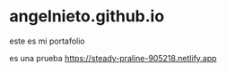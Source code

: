 # angelnieto.github.io
este es mi portafolio



 es una prueba
 https://steady-praline-905218.netlify.app
